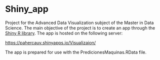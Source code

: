 # Shiny_app

Project for the Advanced Data Visualization subject of the Master in Data Science. The main objective of the project is to create an app through the [Shiny R library](https://shiny.rstudio.com/). The app is hosted on the following server:

https://pahercauv.shinyapps.io/Visualizaion/

The app is prepared for use with the PredicionesMaquinas.RData file.
